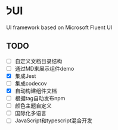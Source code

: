 # לUI
UI framework based on Microsoft Fluent UI

## TODO
- [ ] 自定义文档目录结构
- [ ] 通过MD来展示组件demo
- [x] 集成Jest
- [ ] 集成codecov
- [x] 自动构建组件文档
- [ ] 根据tag自动发布npm
- [ ] 颜色主题自定义
- [ ] 国际化多语言
- [ ] JavaScript和typescript混合开发